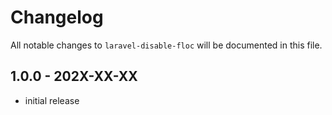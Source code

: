 # Changelog

All notable changes to `laravel-disable-floc` will be documented in this file.

## 1.0.0 - 202X-XX-XX

- initial release
